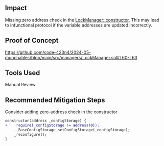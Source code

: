 ## Impact
Missing zero address check in the [LockManager::constructor](https://github.com/code-423n4/2024-05-munchables/blob/main/src/managers/LockManager.sol#L60-L63). This may lead to infunctional protocol if the variable addresses are updated incorrectly.

## Proof of Concept
https://github.com/code-423n4/2024-05-munchables/blob/main/src/managers/LockManager.sol#L60-L63

## Tools Used
Manual Review

## Recommended Mitigation Steps
Consider adding zero-address check in the constructor
```diff
constructor(address _configStorage) {
+    require(_configStorage != address(0));
    __BaseConfigStorage_setConfigStorage(_configStorage);
    _reconfigure();
}
```